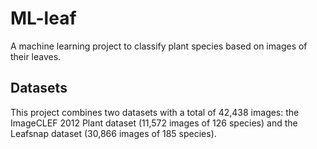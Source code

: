 # ML-leaf
A machine learning project to classify plant species based on images of their leaves.

## Datasets
This project combines two datasets with a total of 42,438 images: the ImageCLEF 2012 Plant dataset (11,572 images of 126 species) and the Leafsnap dataset (30,866 images of 185 species).